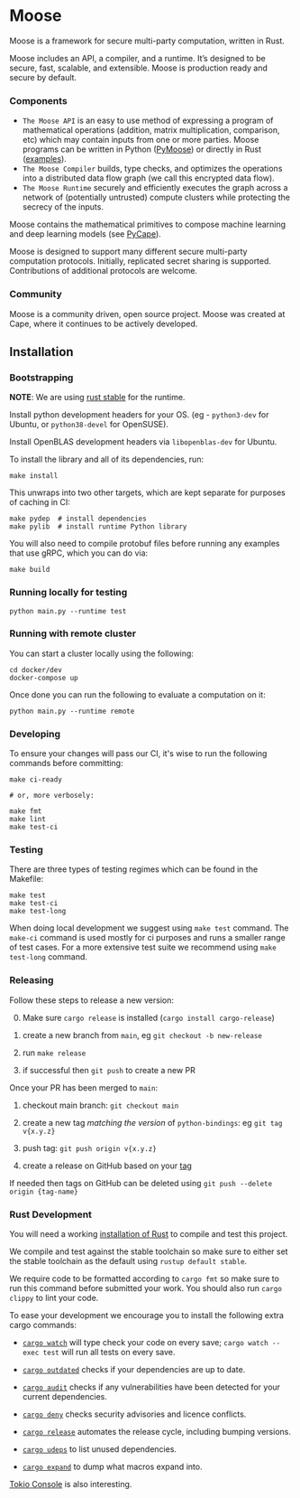# Moose

Moose is a framework for secure multi-party computation, written in Rust.

Moose includes an API, a compiler, and a runtime. It’s designed to be secure, fast, scalable, and extensible. Moose is production ready and secure by default.

### Components
- `The Moose API` is an easy to use method of expressing a program of mathematical operations (addition, matrix multiplication, comparison, etc) which may contain inputs from one or more parties. Moose programs can be written in Python ([PyMoose](/pymoose)) or directly in Rust ([examples](/moose/examples)).
- `The Moose Compiler` builds, type checks, and optimizes the operations into a distributed data flow graph (we call this encrypted data flow).
- `The Moose Runtime` securely and efficiently executes the graph across a network of (potentially untrusted) compute clusters while protecting the secrecy of the inputs.

Moose contains the mathematical primitives to compose machine learning and deep learning models (see [PyCape](https://github.com/capeprivacy/pycape)).

Moose is designed to support many different secure multi-party computation protocols. Initially, replicated secret sharing is supported. Contributions of additional protocols are welcome.

### Community
Moose is a community driven, open source project. Moose was created at Cape, where it continues to be actively developed.

## Installation

### Bootstrapping

**NOTE**: We are using [rust stable](https://rust-lang.github.io/rustup/concepts/channels.html) for the runtime.

Install python development headers for your OS. (eg - `python3-dev` for Ubuntu, or `python38-devel` for OpenSUSE).

Install OpenBLAS development headers via `libopenblas-dev` for Ubuntu.

To install the library and all of its dependencies, run:
```
make install
```

This unwraps into two other targets, which are kept separate for purposes of caching in CI:

```
make pydep  # install dependencies
make pylib  # install runtime Python library
```

You will also need to compile protobuf files before running any examples that use gRPC, which you can do via:

```
make build
```

### Running locally for testing

```
python main.py --runtime test
```

### Running with remote cluster

You can start a cluster locally using the following:

```
cd docker/dev
docker-compose up
```

Once done you can run the following to evaluate a computation on it:

```
python main.py --runtime remote
```

### Developing

To ensure your changes will pass our CI, it's wise to run the following commands before committing:

```
make ci-ready

# or, more verbosely:

make fmt
make lint
make test-ci
```

### Testing

There are three types of testing regimes which can be found in the Makefile:

```
make test
make test-ci
make test-long
```

When doing local development we suggest using `make test` command. The
`make-ci` command is used mostly for ci purposes and runs a smaller range of test cases. For
a more extensive test suite we recommend using `make test-long` command.


### Releasing

Follow these steps to release a new version:

0. Make sure `cargo release` is installed (`cargo install cargo-release`)

1. create a new branch from `main`, eg `git checkout -b new-release`

2. run `make release`

3. if successful then `git push` to create a new PR

Once your PR has been merged to `main`:

1. checkout main branch: `git checkout main`

2. create a new tag *matching the version* of `python-bindings`: eg `git tag v{x.y.z}`

3. push tag: `git push origin v{x.y.z}`

4. create a release on GitHub based on your [tag](https://github.com/tf-encrypted/runtime/tags)

If needed then tags on GitHub can be deleted using `git push --delete origin {tag-name}`

### Rust Development
You will need a working [installation of Rust](https://www.rust-lang.org/learn/get-started) to compile and test this project.

We compile and test against the stable toolchain so make sure to either set the stable toolchain as the default using `rustup default stable`.

We require code to be formatted according to `cargo fmt` so make sure to run this command before submitted your work. You should also run `cargo clippy` to lint your code.

To ease your development we encourage you to install the following extra cargo commands:

- [`cargo watch`](https://crates.io/crates/cargo-watchcargo-watch) will type check your code on every save;  `cargo watch --exec test` will run all tests on every save.

- [`cargo outdated`](https://crates.io/crates/cargo-outdated) checks if your dependencies are up to date.

- [`cargo audit`](https://crates.io/crates/cargo-audit) checks if any vulnerabilities have been detected for your current dependencies.

- [`cargo deny`](https://github.com/EmbarkStudios/cargo-deny) checks security advisories and licence conflicts.

- [`cargo release`](https://crates.io/crates/cargo-release) automates the release cycle, including bumping versions.

- [`cargo udeps`](https://crates.io/crates/cargo-udeps) to list unused dependencies.

- [`cargo expand`](https://github.com/dtolnay/cargo-expand) to dump what macros expand into.

[Tokio Console](https://tokio.rs/blog/2021-12-announcing-tokio-console) is also interesting.
